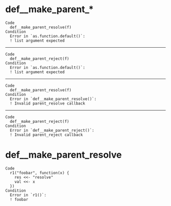 # def__make_parent_*

    Code
      def__make_parent_resolve(f)
    Condition
      Error in `as.function.default()`:
      ! list argument expected

---

    Code
      def__make_parent_reject(f)
    Condition
      Error in `as.function.default()`:
      ! list argument expected

---

    Code
      def__make_parent_resolve(f)
    Condition
      Error in `def__make_parent_resolve()`:
      ! Invalid parent_resolve callback

---

    Code
      def__make_parent_reject(f)
    Condition
      Error in `def__make_parent_reject()`:
      ! Invalid parent_reject callback

# def__make_parent_resolve

    Code
      r1("foobar", function(x) {
        res <<- "resolve"
        val <<- x
      })
    Condition
      Error in `r1()`:
      ! foobar

